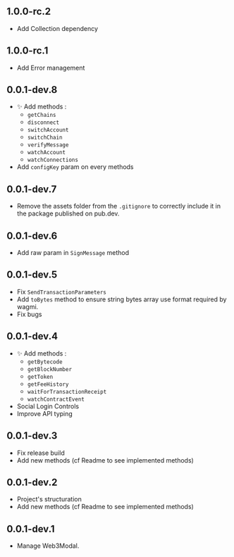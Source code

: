 ## 1.0.0-rc.2
* Add Collection dependency

## 1.0.0-rc.1
* Add Error management

## 0.0.1-dev.8
* ✨ Add methods :
  * `getChains`
  * `disconnect`
  * `switchAccount`
  * `switchChain`
  * `verifyMessage`
  * `watchAccount`
  * `watchConnections`
* Add `configKey` param on every methods

## 0.0.1-dev.7
* Remove the assets folder from the `.gitignore` to correctly include it in the package published on pub.dev.

## 0.0.1-dev.6
* Add raw param in `SignMessage` method

## 0.0.1-dev.5

* Fix `SendTransactionParameters`
* Add `toBytes` method to ensure string bytes array use format required by wagmi.
* Fix bugs

## 0.0.1-dev.4

* ✨ Add methods :
  * `getBytecode`
  * `getBlockNumber` 
  * `getToken`
  * `getFeeHistory`
  * `waitForTransactionReceipt`
  * `watchContractEvent`
* Social Login Controls
* Improve API typing


## 0.0.1-dev.3

* Fix release build
* Add new methods (cf Readme to see implemented methods)

## 0.0.1-dev.2

* Project's structuration
* Add new methods (cf Readme to see implemented methods)

## 0.0.1-dev.1

* Manage Web3Modal.